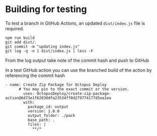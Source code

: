 # Building for testing

To test a branch in GitHub Actions, an updated `dist/index.js` file is required.

```
npm run build
git add dist/.
git commit -m "updating index.js"
git log -q -n 1 dist/index.js | less -F
```

From the log output take note of the commit hash and push to GitHub

In a test GitHub action you can use the branched build of the action by referencing the commit hash

```
- name: Create Zip Package for Octopus Deploy
      # You may pin to the exact commit or the version.
        uses: OctopusDeploy/create-zip-package-action@6d73e1f62030dfa23534ff0d279774177d5ea1ea
        with:
          package_id: output
          version: 1.0.0
          output_folder: ./pack
          base_path: .
          files: |
            **/*
```